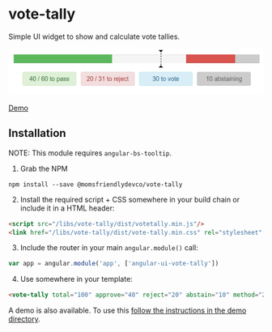 vote-tally
==========
Simple UI widget to show and calculate vote tallies.

![Screenshot](./docs/shot.png)

[Demo](https://momsfriendlydevco.github.io/vote-tally)


Installation
------------
NOTE: This module requires `angular-bs-tooltip`.


1. Grab the NPM

```shell
npm install --save @momsfriendlydevco/vote-tally
```


2. Install the required script + CSS somewhere in your build chain or include it in a HTML header:

```html
<script src="/libs/vote-tally/dist/votetally.min.js"/>
<link href="/libs/vote-tally/dist/vote-tally.min.css" rel="stylesheet" type="text/css"/>
```


3. Include the router in your main `angular.module()` call:

```javascript
var app = angular.module('app', ['angular-ui-vote-tally'])
```


4. Use somewhere in your template:

```html
<vote-tally total="100" approve="40" reject="20" abstain="10" method="2/3rds" summary="true"></vote-tally>
```


A demo is also available. To use this [follow the instructions in the demo directory](./demo/README.md).
